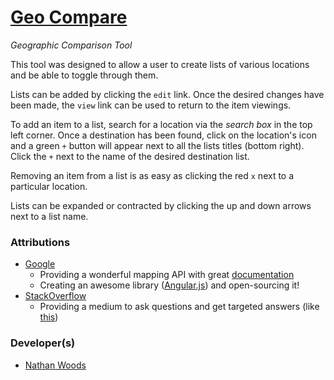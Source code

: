 # [Geo Compare](http://bign8.github.io/geo-compare/)
*Geographic Comparison Tool* 

This tool was designed to allow a user to create lists of various locations and be able to toggle through them.

Lists can be added by clicking the `edit` link.  Once the desired changes have been made, the `view` link can be used to return to the item viewings.

To add an item to a list, search for a location via the *search box* in the top left corner.  Once a destination has been found, click on the location's icon and a green `+` button will appear next to all the lists titles (bottom right).  Click the `+` next to the name of the desired destination list.

Removing an item from a list is as easy as clicking the red `x` next to a particular location.

Lists can be expanded or contracted by clicking the up and down arrows next to a list name.

### Attributions

- [Google](https://www.google.com/)
  - Providing a wonderful mapping API with great [documentation](https://developers.google.com/maps/documentation/javascript/reference)
  - Creating an awesome library ([Angular.js](https://angularjs.org/)) and open-sourcing it!
- [StackOverflow](http://stackoverflow.com/)
  - Providing a medium to ask questions and get targeted answers (like [this](http://stackoverflow.com/a/15294997/3220865))

### Developer(s)

- [Nathan Woods](http://bign8.info/contact/)
